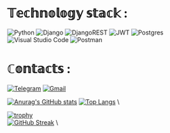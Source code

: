 # 𝕋𝕖𝕔𝕙𝕟𝕠𝕝𝕠𝕘𝕪 𝕤𝕥𝕒𝕔𝕜 :

![Python](https://img.shields.io/badge/python-3670A0?style=for-the-badge&logo=python&logoColor=ffdd54)
![Django](https://img.shields.io/badge/django-%23092E20.svg?style=for-the-badge&logo=django&logoColor=white)
![DjangoREST](https://img.shields.io/badge/DJANGO-REST-ff1709?style=for-the-badge&logo=django&logoColor=white&color=ff1709&labelColor=gray)
![JWT](https://img.shields.io/badge/JWT-black?style=for-the-badge&logo=JSON%20web%20tokens)
![Postgres](https://img.shields.io/badge/postgres-%23316192.svg?style=for-the-badge&logo=postgresql&logoColor=white)
![Visual Studio Code](https://img.shields.io/badge/Visual%20Studio%20Code-0078d7.svg?style=for-the-badge&logo=visual-studio-code&logoColor=white)
![Postman](https://img.shields.io/badge/Postman-FF6C37?style=for-the-badge&logo=postman&logoColor=white)

# ℂ𝕠𝕟𝕥𝕒𝕔𝕥𝕤 :

[![Telegram](https://img.shields.io/badge/Telegram-2CA5E0?style=for-the-badge&logo=telegram&logoColor=white)](https://t.me/giantisopod)
[![Gmail](https://img.shields.io/badge/Gmail-D14836?style=for-the-badge&logo=gmail&logoColor=white)](kaminari06@gmail.com)

[![Anurag's GitHub stats](https://github-readme-stats.vercel.app/api?username=ChiBovino13)](https://github.com/anuraghazra/github-readme-stats)
[![Top Langs](https://github-readme-stats.vercel.app/api/top-langs/?username=ChiBovino13)](https://github.com/anuraghazra/github-readme-stats) \


[![trophy](https://github-profile-trophy.vercel.app/?username=ChiBovino13)](https://github.com/ryo-ma/github-profile-trophy) \
[![GitHub Streak](https://github-readme-streak-stats.herokuapp.com/?user=ChiBovino13)](https://git.io/streak-stats) \


<!--
**ChiBovino13/ChiBovino13** is a ✨ _special_ ✨ repository because its `README.md` (this file) appears on your GitHub profile.

Here are some ideas to get you started:

- 🔭 I’m currently working on ...
- 🌱 I’m currently learning ...
- 👯 I’m looking to collaborate on ...
- 🤔 I’m looking for help with ...
- 💬 Ask me about ...
- 📫 How to reach me: ...
- 😄 Pronouns: ...
- ⚡ Fun fact: ...
-->
